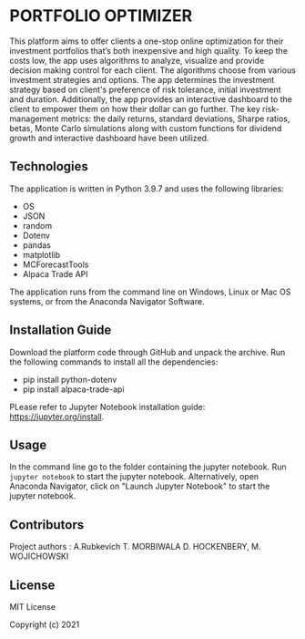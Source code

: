 # PORTFOLIO OPTIMIZER

This platform aims to offer clients a one-stop online optimization for their investment portfolios that’s both inexpensive and high quality. To keep the costs low, the app uses algorithms to analyze, visualize and provide decision making control for each client. The algorithms choose from various investment strategies and options.
The app determines the investment strategy based on client's preference of risk tolerance, initial investment and duration. 
Additionally, the app provides an interactive dashboard to the client to empower them on how their dollar can go further. 
The key risk-management metrics: the daily returns, standard deviations, Sharpe ratios, betas, Monte Carlo simulations along with custom functions for dividend growth and interactive dashboard have been utilized.


## Technologies

The application is written in Python 3.9.7 and uses the following libraries:

* OS
* JSON
* random
* Dotenv 
* pandas 
* matplotlib 
* MCForecastTools 
* Alpaca Trade API


The application runs from the command line on Windows, Linux or Mac OS systems, or from the Anaconda Navigator Software.

## Installation Guide

Download the platform code through GitHub and unpack the archive. Run the following commands to install all the dependencies:

* pip install python-dotenv
* pip install alpaca-trade-api

PLease refer to Jupyter Notebook installation guide: https://jupyter.org/install.

## Usage
In the command line go to the folder containing the jupyter notebook. Run `jupyter notebook` to start the jupyter notebook. Alternatively, open Anaconda Navigator, click on "Launch Jupyter Notebook" to start the jupyter notebook.

## Contributors
Project authors : 
A.Rubkevich
T. MORBIWALA
D. HOCKENBERY, 
M. WOJICHOWSKI



## License
MIT License

Copyright (c) 2021
